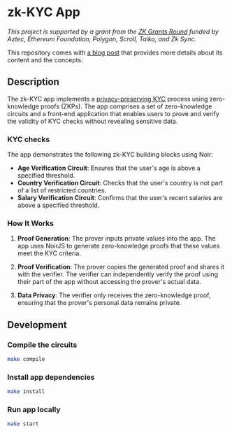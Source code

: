 # zk-KYC App

*This project is supported by a grant from the [ZK Grants Round](https://blog.ethereum.org/2024/06/25/zk-grants-round-announce) funded by Aztec, Ethereum Foundation, Polygon, Scroll, Taiko, and Zk Sync.*


This repository comes with [a blog post](INSERT_LINK) that provides more details about its content and the concepts.

## Description

The zk-KYC app implements a [privacy-preserving KYC](https://medium.com/@tisura/privacy-preserving-kyc-57002ab8d3f2) process using zero-knowledge proofs (ZKPs). The app comprises a set of zero-knowledge circuits and a front-end application that enables users to prove and verify the validity of KYC checks without revealing sensitive data.

### KYC checks

The app demonstrates the following zk-KYC building blocks using Noir:

- **Age Verification Circuit**: Ensures that the user's age is above a specified threshold.
- **Country Verification Circuit**: Checks that the user's country is not part of a list of restricted countries.
- **Salary Verification Circuit**: Confirms that the user's recent salaries are above a specified threshold.

### How It Works

1. **Proof Generation**: The prover inputs private values into the app. The app uses NoirJS to generate zero-knowledge proofs that these values meet the KYC criteria.

2. **Proof Verification**: The prover copies the generated proof and shares it with the verifier. The verifier can independently verify the proof using their part of the app without accessing the prover's actual data.

3. **Data Privacy**: The verifier only receives the zero-knowledge proof, ensuring that the prover's personal data remains private.


## Development

### Compile the circuits

```bash
make compile
```

### Install app dependencies

```bash
make install
```

### Run app locally

```bash
make start
```
